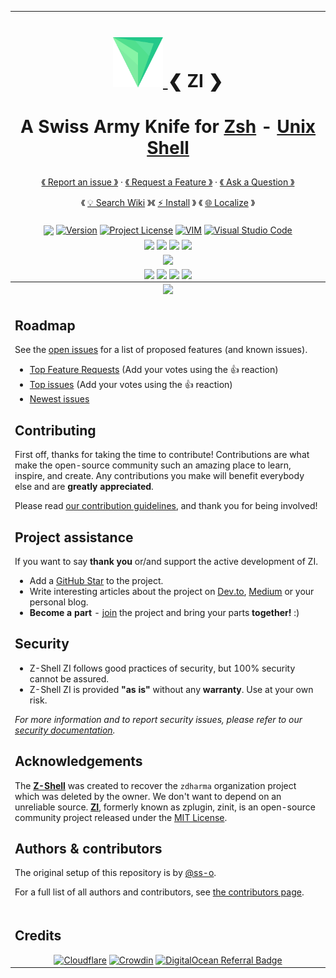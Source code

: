 <table width="100%" align="justify" margin-left="auto" margin-right="auto">
  <tr align="center">
    <td>
      <p>
      <h1 align="center"><a title="❮ ZI ❯" target="_self" href="https://github.com/z-shell/zi">
          <img src="https://github.com/z-shell/zi/raw/readme-prep/docs/images/logo.svg" alt="Logo" width="80"
            height="80" />
        </a>❮ ZI ❯</h1>
      </p>
      <h1>
        <p>A Swiss Army Knife for <a href="https://zsh.sourceforge.io/">Zsh</a> - <a
            href="https://en.wikipedia.org/wiki/Unix_shell">Unix Shell</a></p>
      </h1>
      <p>
        <a
          href="https://github.com/z-shell/zi/issues/new?assignees=&labels=bug+%F0%9F%90%9E&template=01_bug_report.yml&title=bug%3A+">《
          Report an issue 》</a>
        · <a
          href="https://github.com/z-shell/zi/issues/new?assignees=&labels=feature-request+%F0%9F%92%A1&template=02_feature_request.yml&title=feat%3A+">《
          Request a Feature 》</a>
        · <a href="https://github.com/z-shell/community/discussions/">《 Ask a Question 》</a>
      </p>
      <p>
        《 <a href="https://z.digitalclouds.dev/search/">💡 Search Wiki</a> 》《 <a
          href="https://z.digitalclouds.dev/docs/getting_started/installation">⚡️ Install</a> 》
        《 <a href="https://digitalclouds.crowdin.com/z-shell/">🌐 Localize</a> 》
      </p>
    </td>
  </tr>

  <tr align="center">
    <td>
      <a title="Crowdin" target="_self" href="https://digitalclouds.crowdin.com/z-shell">
        <img align="center" src="https://badges.crowdin.net/e/f108c12713ee8526ac878d5671ad6e29/localized.svg" /></a>
      <a title="Releases" target="_self" href="https://github.com/z-shell/zi/releases">
        <img align="center" src="https://img.shields.io/github/tag/z-shell/zi.svg" alt="Version" /></a>
      <a title="License" target="_self" href="https://github.com/z-shell/zi/blob/main/LICENSE/">
        <img align="center" src="https://img.shields.io/badge/License-MIT-blue.svg" alt="Project License" /></a>
      <a title="VIM" target="_self" href="https://github.com/z-shell/zi-vim-syntax/">
        <img align="center" src="https://img.shields.io/badge/--019733?logo=vim" alt="VIM" /></a>
      <a title="ZI" target="_self" href="https://open.vscode.dev/z-shell/zi/">
        <img align="center" src="https://img.shields.io/badge/--007ACC?logo=visual%20studio%20code&logoColor=ffffff"
          alt="Visual Studio Code" /></a>
    </td>
  </tr>

  <tr align="center">
    <td>
      <img align="center" src="https://raw.githubusercontent.com/z-shell/.github/main/metrics/zw/indepth.repository.svg"
        width="80%" height="auto" />
      <img align="center" src="https://raw.githubusercontent.com/z-shell/.github/main/metrics/plugin.svg" width="80%"
        height="auto" />
      <img align="center" src="https://raw.githubusercontent.com/z-shell/.github/main/metrics/plugin.projects.svg"
        width="80%" height="auto" />
      <img align="center"
        src="https://raw.githubusercontent.com/z-shell/.github/main/metrics/plugin.followup.indepth.svg" width="80%"
        height="auto" />
    </td>
  </tr>

  <tr align="center">
    <td>
      <a title="ZI WIKI" target="_self" href="https://github.com/z-shell/zw">
        <img align="center"
          src="https://raw.githubusercontent.com/z-shell/.github/main/metrics/plugin.pagespeed.detailed.svg" width="80%"
          height="auto" />
      </a>
    </td>
  </tr>

  <tr align="center">
    <td>
      <a title="Community Discussions" target="_self" href="https://github.com/z-shell/community/discussions">
        <img align="center" src="https://raw.githubusercontent.com/z-shell/.github/main/metrics/plugin.discussions.svg"
          width="80%" height="auto" /></a>
      <a title="ZI" target="_self" href="https://twitter.com/zshell_zi">
        <img align="center" src="https://raw.githubusercontent.com/z-shell/.github/main/metrics/plugin.tweets.svg"
          width="80%" height="auto" /></a>
      <a href="https://dev.to/z-shell/">
        <img align="center"
          src="https://raw.githubusercontent.com/z-shell/.github/main/metrics/plugin.dev.zshell.rss.svg" width="80%"
          height="auto" /></a>
      <a href="https://dev.to/tag/zsh/">
        <img align="center"
          src="https://raw.githubusercontent.com/z-shell/.github/main/metrics/plugin.dev.tag.zsh.rss.svg" width="80%"
          height="auto" /></a>
    </td>
      <tr align="center">
    <th>
      <a href="https://asciinema.org/a/459358" target="_blank"><img src="https://asciinema.org/a/459358.svg" /></a>
    </th>
  </tr>
</tr>
  <tr align="left">
    <td>
      <div>
        
## Roadmap

See the [open issues](https://github.com/z-shell/zi/issues) for a list of proposed features (and known
issues).

- [Top Feature
  Requests](https://github.com/z-shell/zi/issues?q=label%3Aenhancement+is%3Aopen+sort%3Areactions-%2B1-desc)
  (Add your votes using the 👍 reaction)
- [Top
  issues](https://github.com/z-shell/zi/issues?q=is%3Aissue+is%3Aopen+label%3Abug+sort%3Areactions-%2B1-desc)
  (Add your votes using the 👍 reaction)
- [Newest issues](https://github.com/z-shell/zi/issues?q=is%3Aopen+is%3Aissue+label%3Abug)

## Contributing

First off, thanks for taking the time to contribute! Contributions are what make the open-source community
such an amazing place to learn, inspire, and create. Any contributions you make will benefit everybody else
and are **greatly appreciated**.

Please read [our contribution
guidelines](https://github.com/z-shell/community/blob/main/docs/project/CONTRIBUTING.md), and thank you for
being involved!

## Project assistance

If you want to say **thank you** or/and support the active development of ZI.

- Add a [GitHub Star](https://github.com/z-shell/zi) to the project.
- Write interesting articles about the project on [Dev.to](https://dev.to/), [Medium](https://medium.com/) or
  your personal blog.
- **Become a part** -
  [join](https://github.com/z-shell/community/issues/new?assignees=&labels=%F0%9F%91%A5+member&template=membership.yml&title=team%3A+)
  the project and bring your parts **together!** :)

## Security

- Z-Shell ZI follows good practices of security, but 100% security cannot be assured.
- Z-Shell ZI is provided **"as is"** without any **warranty**. Use at your own risk.

_For more information and to report security issues, please refer to our [security
documentation](https://github.com/z-shell/zi/blob/main/docs/SECURITY.md)._

## Acknowledgements

The [**Z-Shell**](https://github.com/z-shell) was created to recover the `zdharma` organization project which
was deleted by the owner.
We don't want to depend on an unreliable source.
[**ZI**](https://github.com/z-shell/zi), formerly known as zplugin, zinit, is an open-source community project
released under the [MIT License](https://github.com/z-shell/zi/blob/main/LICENSE).

## Authors & contributors

The original setup of this repository is by [@ss-o](https://github.com/ss-o).

For a full list of all authors and contributors, see [the contributors
page](https://github.com/z-shell/zi/contributors).

</div>
</td>
  </tr><tr>
  <td>

## Credits

  <div align="center">
    <a href="https://cloudflare.com">
      <img src="https://space.ss-o.workers.dev/img/brand/cloudflare/cf-logo-v-rgb.png" alt="Cloudflare" width="160"
        height="auto" /></a>
    <a href="https://digitalclouds.crowdin.com">
      <img src="https://space.ss-o.workers.dev/img/brand/crowdin/localization-at-dark-rounded@2x.png" alt="Crowdin"
        height="60" /></a>
    <a
      href="https://www.digitalocean.com/?refcode=090bdb63f800&utm_campaign=Referral_Invite&utm_medium=Referral_Program&utm_source=badge">
      <img src="https://web-platforms.sfo2.digitaloceanspaces.com/WWW/Badge%203.svg"
        alt="DigitalOcean Referral Badge" height="60" /></a>
  </div>
  </td>
</tr>
</table>
